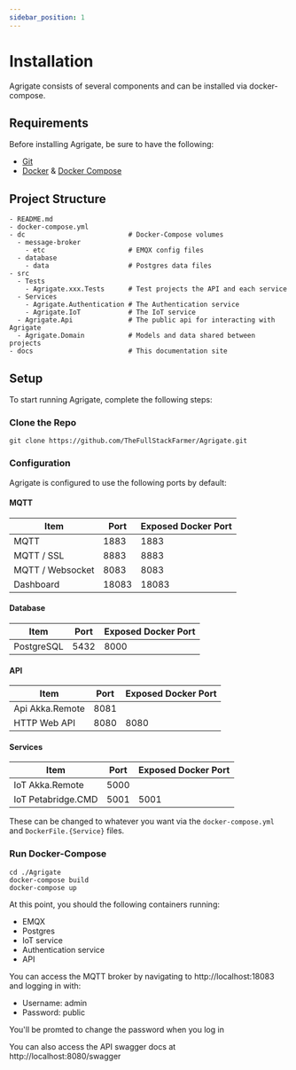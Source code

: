 ```yaml
---
sidebar_position: 1
---
```


# Installation

Agrigate consists of several components and can be installed via docker-compose.

## Requirements

Before installing Agrigate, be sure to have the following:

- [Git](https://git-scm.com/downloads)
- [Docker](https://docs.docker.com/desktop/install/linux-install/) &
  [Docker Compose](https://docs.docker.com/compose/install/)

## Project Structure

```
- README.md
- docker-compose.yml
- dc                          # Docker-Compose volumes
  - message-broker
    - etc                     # EMQX config files
  - database
    - data                    # Postgres data files
- src
  - Tests
    - Agrigate.xxx.Tests      # Test projects the API and each service
  - Services
    - Agrigate.Authentication # The Authentication service
    - Agrigate.IoT            # The IoT service
  - Agrigate.Api              # The public api for interacting with Agrigate
  - Agrigate.Domain           # Models and data shared between projects
- docs                        # This documentation site
```

## Setup

To start running Agrigate, complete the following steps:

### Clone the Repo

```
git clone https://github.com/TheFullStackFarmer/Agrigate.git
```

### Configuration

Agrigate is configured to use the following ports by default:

#### MQTT

| Item             | Port  | Exposed Docker Port |
| ---------------- | ----- | ------------------- |
| MQTT             | 1883  | 1883                |
| MQTT / SSL       | 8883  | 8883                |
| MQTT / Websocket | 8083  | 8083                |
| Dashboard        | 18083 | 18083               |

#### Database

| Item       | Port | Exposed Docker Port |
| ---------- | ---- | ------------------- |
| PostgreSQL | 5432 | 8000                |

#### API

| Item            | Port | Exposed Docker Port |
| --------------- | ---- | ------------------- |
| Api Akka.Remote | 8081 |                     |
| HTTP Web API    | 8080 | 8080                |

#### Services

| Item               | Port | Exposed Docker Port |
| ------------------ | ---- | ------------------- |
| IoT Akka.Remote    | 5000 |                     |
| IoT Petabridge.CMD | 5001 | 5001                |

These can be changed to whatever you want via the `docker-compose.yml` and
`DockerFile.{Service}` files.

### Run Docker-Compose

```
cd ./Agrigate
docker-compose build
docker-compose up
```

At this point, you should the following containers running:

- EMQX
- Postgres
- IoT service
- Authentication service
- API

You can access the MQTT broker by navigating to http://localhost:18083 and
logging in with:

- Username: admin
- Password: public

You'll be promted to change the password when you log in

You can also access the API swagger docs at http://localhost:8080/swagger
